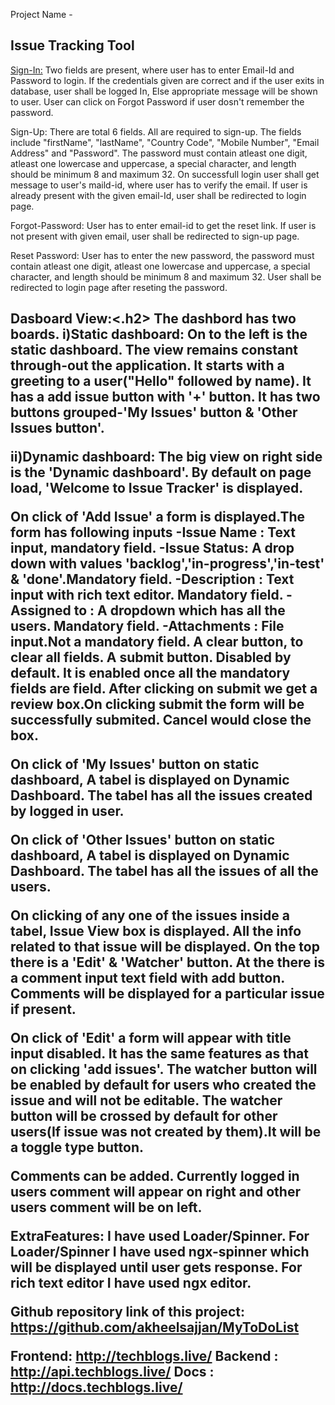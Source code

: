 Project Name - <h2>Issue Tracking Tool</h2>

<!-------Landing Page--------->

<u>Sign-In:</u>
Two fields are present, where user has to enter Email-Id and Password to login.
If the credentials given are correct and if the user exits in database, user shall be logged In,
Else appropriate message will be shown to user.
User can click on Forgot Password if user dosn't remember the password.

Sign-Up:
There are total 6 fields. All are required to sign-up. The fields include "firstName", "lastName", "Country Code",
"Mobile Number", "Email Address" and "Password". The password must contain  atleast one digit, atleast one lowercase and
uppercase, a special character, and length should be minimum 8 and maximum 32.
On successfull login user shall get  message to user's maild-id, where user has to verify the email.
If user is already present with the given email-Id, user shall be redirected to login page. 

Forgot-Password:
User has to enter email-id to get the reset link.
If user is not present with given email, user shall be redirected to sign-up page.

Reset Password:
User has to enter the new password, the password must contain  atleast one digit, atleast one lowercase and
uppercase, a special character, and length should be minimum 8 and maximum 32.
User shall be redirected to login page after reseting the password.

<!-------End Of Landing Page--------->



<!-------Issue Tracker--------------->

<h2>Dasboard View:<.h2>
The dashbord has two boards.
<b>i)Static dashboard: <b>
  On to the left is the static dashboard. The view remains constant through-out the application.
  It starts with a greeting to a user("Hello" followed by name).
  It has a add issue button with '+' button.
  It has two buttons grouped-'My Issues' button & 'Other Issues button'.

<b>ii)Dynamic dashboard:<b>
   The big view on right side is the 'Dynamic dashboard'.
   By default on page load, 'Welcome to Issue Tracker' is displayed.

   On click of 'Add Issue' a form is displayed.The form has following inputs
    -Issue Name  : Text input, mandatory field.
    -Issue Status: A drop down with values 'backlog','in-progress','in-test' & 'done'.Mandatory field.
    -Description : Text input with rich text editor. Mandatory field.
    -Assigned to : A dropdown which has all the users. Mandatory field.
    -Attachments : File input.Not a mandatory field.
   A clear button, to clear all fields.
   A submit button. Disabled by default. It is enabled once all the mandatory fields are field.
   After clicking on submit we get a review box.On clicking submit the form will be successfully submited.
   Cancel would close the box.

   On click of 'My Issues' button on static dashboard, A tabel is displayed on Dynamic Dashboard.
   The tabel has all the issues created by logged in user.

   On click of 'Other Issues' button on static dashboard, A tabel is displayed on Dynamic Dashboard.
   The tabel has all the issues of all the users.

   On clicking of any one of the issues inside a tabel, Issue View box is displayed. All the info related to that issue 
   will be displayed. 
   On the top there is a 'Edit' & 'Watcher' button. At the there is a comment input text field with add button. Comments 
   will be displayed for a particular issue if present.

   On click of 'Edit' a form will appear with title input disabled. It has the same features as that on clicking 'add issues'.
   The watcher button will be enabled by default for users who created the issue and will not be editable.
   The watcher button will be crossed by default for other users(If issue was not created by them).It will be a toggle type button.

   Comments can be added. Currently logged in users comment will appear on right and other users comment will be on left.

<!----End Of Issue Tracker--------------->


ExtraFeatures: I have used Loader/Spinner. For Loader/Spinner I have used ngx-spinner which will be displayed until user gets response.
               For rich text editor I have used ngx editor.

		 
Github repository link of this project:	https://github.com/akheelsajjan/MyToDoList

<!-------URL------------>

Frontend:  http://techblogs.live/
Backend :  http://api.techblogs.live/
Docs    :  http://docs.techblogs.live/













